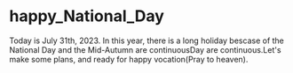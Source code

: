 # happy_National_Day
Today is July 31th, 2023. In this year, there is a long holiday bescase of the National Day and the Mid-Autumn are continuousDay are continuous.Let's make some plans, and ready for happy vocation(Pray to heaven).
